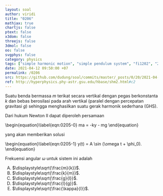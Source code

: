 ```yaml
---
layout: soal
author: viridi
title: "0206"
mathjax: true
chartjs: false
ptext: false
x3dom: false
threejs: false
3dmol: false
oo: false
svgphys: false
category: physics
tags: ["simple harmonic motion", "simple pendulum system", "fi1202", "2020-2"]
date: 2021-04-12 09:50:00 +07
permalink: /0206
src: https://github.com/dudung/soal/commits/master/_posts/0/20/2021-04-12-simple-harmonic-motion-5.md
ref: http://hyperphysics.phy-astr.gsu.edu/hbase/shm2.html#c2
---
```

Suatu benda bermassa $m$ terikat secara vertikal dengan pegas berkonstanta $k$ dan bebas berosilasi pada arah vertikal (paralel dengan percepatan gravitasi $g$) sehingga menghasilkan suatu gerak harmonik sederhana (GHS).

Dari hukum Newton II dapat diperoleh persamaan

\begin{equation}\label{eqn:0205-0}
ma = -ky - mg
\end{equation}

yang akan memberikan solusi

\begin{equation}\label{eqn:0205-1}
y(t) = A \sin (\omega t + \phi_0).
\end{equation}

Frekuensi angular $\omega$ untuk sistem ini adalah

<ol type="A">
<li>$\displaystyle\sqrt{\frac{m}{k}}$.
<li>$\displaystyle\sqrt{\frac{k}{m}}$.
<li>$\displaystyle\sqrt{\frac{g}{l}}$.
<li>$\displaystyle\sqrt{\frac{l}{g}}$.
<li>$\displaystyle\sqrt{\frac{\kappa}{I}}$.
